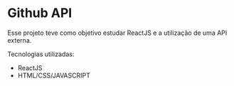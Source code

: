 # Github API

Esse projeto teve como objetivo estudar ReactJS e a utilização de uma API externa.

Tecnologias utilizadas:
  - ReactJS
  - HTML/CSS/JAVASCRIPT
